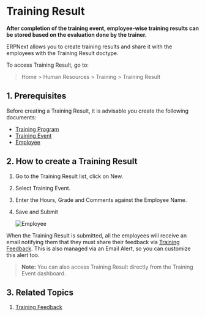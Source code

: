 # Training Result

**After completion of the training event, employee-wise training results can be stored based on the evaluation done by the trainer.**

ERPNext allows you to create training results and share it with the employees with the Training Result doctype.

To access Training Result, go to:

> Home > Human Resources > Training > Training Result


## 1. Prerequisites

Before creating a Training Result, it is advisable you create the following documents:

* [Training Program](/docs/v12/user/manual/en/human-resources/training-program)
* [Training Event](/docs/v12/user/manual/en/human-resources/training-event)
* [Employee](/docs/v12/user/manual/en/human-resources/employee)


## 2. How to create a Training Result

1. Go to the Training Result list, click on New.
1. Select Training Event.
1. Enter the Hours, Grade and Comments against the Employee Name.
1. Save and Submit

    <img class="screenshot" alt="Employee" src="{{docs_base_url}}/assets/img/human-resources/training-result.png">

When the Training Result is submitted, all the employees will receive an email notifying them that they must share their feedback via [Training Feedback](/docs/v12/user/manual/en/human-resources/training-feedback). This is also managed via an Email Alert, so you can customize this alert too.


> **Note:** You can also access Training Result directly from the Training Event dashboard.

## 3. Related Topics

1. [Training Feedback](/docs/v12/user/manual/en/human-resources/training-feedback)